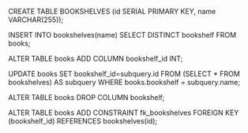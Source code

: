 
<!-- Create bookshelves table -->
CREATE TABLE BOOKSHELVES (id SERIAL PRIMARY KEY, name VARCHAR(255));

<!-- Select distinct bookshelves from the books table and insert into the bookshelves table -->
INSERT INTO bookshelves(name) SELECT DISTINCT bookshelf FROM books;

<!-- Alter the books table to include a field for bookshelf id -->
ALTER TABLE books ADD COLUMN bookshelf_id INT;

<!-- Retrieves the primary key on each bookshelf and fills in the bookshelf id field in the books table -->
UPDATE books SET bookshelf_id=subquery.id FROM (SELECT * FROM bookshelves) AS subquery WHERE books.bookshelf = subquery.name;

<!-- Remove the bookshelf table from the books table, which is no longer needed -->
ALTER TABLE books DROP COLUMN bookshelf;

<!-- Set the bookshelf_id as the foreign key of the books table -->
ALTER TABLE books ADD CONSTRAINT fk_bookshelves FOREIGN KEY (bookshelf_id) REFERENCES bookshelves(id);